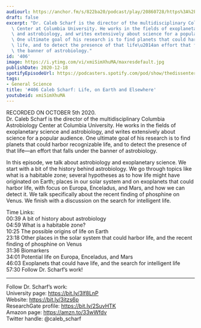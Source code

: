 ```yaml
---
audiourl: https://anchor.fm/s/822ba20/podcast/play/20860728/https%3A%2F%2Fd3ctxlq1ktw2nl.cloudfront.net%2Fstaging%2F2020-9-9%2Fe21d68a2-982a-36a4-1698-d44998574b48.m4a
draft: false
excerpt: "Dr. Caleb Scharf is the director of the multidisciplinary Columbia Astrobiology\
  \ Center at Columbia University. He works in the fields of exoplanetary science\
  \ and astrobiology, and writes extensively about science for a popular audience.\
  \ One ultimate goal of his research is to find planets that could harbor recognizable\
  \ life, and to detect the presence of that life\u2014an effort that falls under\
  \ the banner of astrobiology."
id: '406'
image: https://i.ytimg.com/vi/xmiSimXhuMA/maxresdefault.jpg
publishDate: 2020-12-18
spotifyEpisodeUrl: https://podcasters.spotify.com/pod/show/thedissenter/episodes/406-Caleb-Scharf-Life--on-Earth-and-Elsewhere-ekr4bo
tags:
- General Science
title: '#406 Caleb Scharf: Life, on Earth and Elsewhere'
youtubeid: xmiSimXhuMA
---
```

<div class="timelinks">

RECORDED ON OCTOBER 5th 2020.  
Dr. Caleb Scharf is the director of the multidisciplinary Columbia Astrobiology Center at Columbia University. He works in the fields of exoplanetary science and astrobiology, and writes extensively about science for a popular audience. One ultimate goal of his research is to find planets that could harbor recognizable life, and to detect the presence of that life—an effort that falls under the banner of astrobiology.

In this episode, we talk about astrobiology and exoplanetary science. We start with a bit of the history behind astrobiology. We go through topics like what is a habitable zone; several hypotheses as to how life might have originated on Earth; places in our solar system and on exoplanets that could harbor life, with focus on Europa, Enceladus, and Mars, and how we can detect it. We talk specifically about the recent finding of phosphine on Venus. We finish with a discussion on the search for intelligent life.

Time Links:  
<time>00:39</time> A bit of history about astrobiology  
<time>04:59</time> What is a habitable zone?  
<time>10:25</time> The possible origins of life on Earth  
<time>23:18</time> Other places in the solar system that could harbor life, and the recent finding of phosphine on Venus  
<time>31:36</time> Biomarkers   
<time>34:01</time> Potential life on Europa, Enceladus, and Mars  
<time>46:03</time> Exoplanets that could have life, and the search for intelligent life  
<time>57:30</time> Follow Dr. Scharf’s work!

---

Follow Dr. Scharf’s work:  
University page: https://bit.ly/3lf8LnP  
Website: https://bit.ly/3itzs6p  
ResearchGate profile: https://bit.ly/2SuvHTK  
Amazon page: https://amzn.to/33wWfdv  
Twitter handle: @caleb_scharf
</div>

